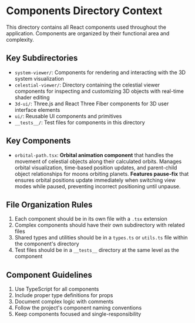# Components Directory Context

This directory contains all React components used throughout the application. Components are organized by their functional area and complexity.

## Key Subdirectories

- `system-viewer/`: Components for rendering and interacting with the 3D system visualization
- `celestial-viewer/`: Directory containing the celestial viewer components for inspecting and customizing 3D objects with real-time shader editing
- `3d-ui/`: Three.js and React Three Fiber components for 3D user interface elements
- `ui/`: Reusable UI components and primitives
- `__tests__/`: Test files for components in this directory

## Key Components

- `orbital-path.tsx`: **Orbital animation component** that handles the movement of celestial objects along their calculated orbits. Manages orbital visualization, time-based position updates, and parent-child object relationships for moons orbiting planets. **Features pause-fix** that ensures orbital positions update immediately when switching view modes while paused, preventing incorrect positioning until unpause.

## File Organization Rules

1. Each component should be in its own file with a `.tsx` extension
2. Complex components should have their own subdirectory with related files
3. Shared types and utilities should be in a `types.ts` or `utils.ts` file within the component's directory
4. Test files should be in a `__tests__` directory at the same level as the component

## Component Guidelines

1. Use TypeScript for all components
2. Include proper type definitions for props
3. Document complex logic with comments
4. Follow the project's component naming conventions
5. Keep components focused and single-responsibility 